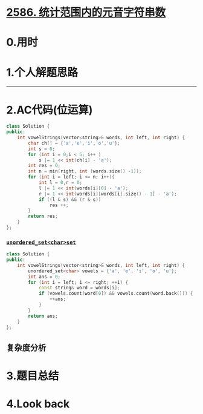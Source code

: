 # [2586. 统计范围内的元音字符串数](https://leetcode.cn/problems/count-the-number-of-vowel-strings-in-range/)

# 0.用时



# 1.个人解题思路





******************

# 2.AC代码(位运算)

```C++
class Solution {
public:
    int vowelStrings(vector<string>& words, int left, int right) {
        char ch[] = {'a','e','i','o','u'};
        int s = 0;
        for (int i = 0;i < 5; i++ )
            s |= 1 << int(ch[i] - 'a');
        int res = 0;
        int n = min(right, int (words.size() -1));
        for (int i = left; i <= n; i++){
            int l = 0,r = 0;
            l |= 1 << int(words[i][0] - 'a');
            r |= 1 << int(words[i][words[i].size() - 1] - 'a');
            if ((l & s) && (r & s))
                res ++;
        }
        return res;
    }
};
```

### [`unordered_set<char>set`](https://leetcode.cn/problems/count-the-number-of-vowel-strings-in-range/)

```C++
class Solution {
public:
    int vowelStrings(vector<string>& words, int left, int right) {
        unordered_set<char> vowels = {'a', 'e', 'i', 'o', 'u'};
        int ans = 0;
        for (int i = left; i <= right; ++i) {
            const string& word = words[i];
            if (vowels.count(word[0]) && vowels.count(word.back())) {
                ++ans;
            }
        }
        return ans;
    }
};
```



## 复杂度分析





# 3.题目总结





# 4.Look back

